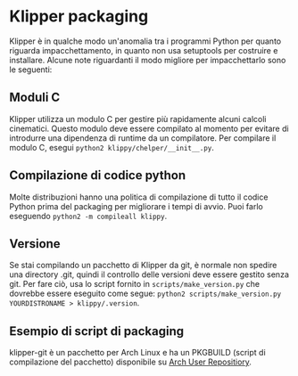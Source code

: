 # Klipper packaging

Klipper è in qualche modo un'anomalia tra i programmi Python per quanto riguarda impacchettamento, in quanto non usa setuptools per costruire e installare. Alcune note riguardanti il modo migliore per impacchettarlo sono le seguenti:

## Moduli C

Klipper utilizza un modulo C per gestire più rapidamente alcuni calcoli cinematici. Questo modulo deve essere compilato al momento per evitare di introdurre una dipendenza di runtime da un compilatore. Per compilare il modulo C, esegui `python2 klippy/chelper/__init__.py`.

## Compilazione di codice python

Molte distribuzioni hanno una politica di compilazione di tutto il codice Python prima del packaging per migliorare i tempi di avvio. Puoi farlo eseguendo `python2 -m compileall klippy`.

## Versione

Se stai compilando un pacchetto di Klipper da git, è normale non spedire una directory .git, quindi il controllo delle versioni deve essere gestito senza git. Per fare ciò, usa lo script fornito in `scripts/make_version.py` che dovrebbe essere eseguito come segue: `python2 scripts/make_version.py YOURDISTRONAME > klippy/.version`.

## Esempio di script di packaging

klipper-git è un pacchetto per Arch Linux e ha un PKGBUILD (script di compilazione del pacchetto) disponibile su [Arch User Repositiory](https://aur.archlinux.org/cgit/aur.git/tree/PKGBUILD?h=klipper-git).
